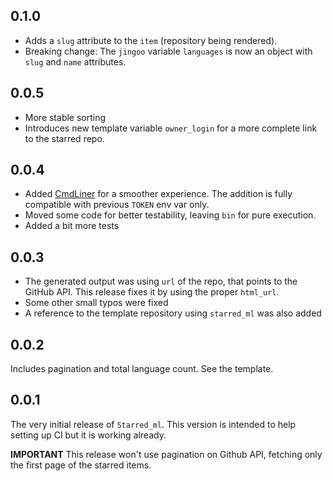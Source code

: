 ## 0.1.0
- Adds a `slug` attribute to the `item` (repository being rendered).
- Breaking change: The `jingoo` variable `languages` is now an object with `slug` and `name` attributes.

## 0.0.5

- More stable sorting
- Introduces new template variable `owner_login` for a more complete link to the starred repo.

## 0.0.4

- Added [CmdLiner](https://erratique.ch/software/cmdliner/doc/Cmdliner/) for a smoother experience. The addition is fully compatible with previous `TOKEN` env var only.
- Moved some code for better testability, leaving `bin` for pure execution.
- Added a bit more tests

## 0.0.3

- The generated output was using `url` of the repo, that points to the GitHub API. This release fixes it by using the proper `html_url`.
- Some other small typos were fixed
- A reference to the template repository using `starred_ml` was also added

## 0.0.2

Includes pagination and total language count. See the template.

## 0.0.1

The very initial release of `Starred_ml`. This version is intended to help setting up CI but it is working already.

**IMPORTANT** This release won't use pagination on Github API, fetching only the first page of the starred items.
